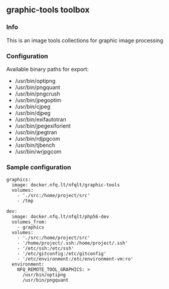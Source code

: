 ## graphic-tools toolbox

### Info
This is an image tools collections for graphic image processing

### Configuration
Available binary paths for export:

- /usr/bin/optipng
- /usr/bin/pngquant
- /usr/bin/pngcrush
- /usr/bin/jpegoptim
- /usr/bin/cjpeg
- /usr/bin/djpeg
- /usr/bin/exifautotran
- /usr/bin/jpegexiforient
- /usr/bin/jpegtran
- /usr/bin/rdjpgcom
- /usr/bin/tjbench
- /usr/bin/wrjpgcom


### Sample configuration

```
graphics:
  image: docker.nfq.lt/nfqlt/graphic-tools
  volumes:
    - './src:/home/project/src'
    - /tmp

dev:
  image: docker.nfq.lt/nfqlt/php56-dev
  volumes_from:
    - graphics
  volumes:
    - './src:/home/project/src'
    - '/home/project/.ssh:/home/project/.ssh'
    - '/etc/ssh:/etc/ssh'
    - '/etc/gitconfig:/etc/gitconfig'
    - '/etc/environment:/etc/environment-vm:ro'
  environment:
    NFQ_REMOTE_TOOL_GRAPHICS: >
      /usr/bin/optipng
      /usr/bin/pngquant
```

